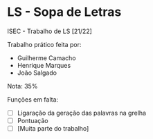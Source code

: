 # LS - Sopa de Letras
ISEC - Trabalho de LS [21/22] 

Trabalho prático feita por: 
- Guilherme Camacho
- Henrique Marques
- João Salgado

Nota: 35%

Funções em falta:
- [ ] Ligaração da geração das palavras na grelha
- [ ] Pontuação
- [ ] [Muita parte do trabalho]
